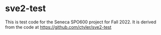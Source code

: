 # sve2-test

This is test code for the Seneca SPO600 project for Fall 2022.
It is derived from the code at https://github.com/ctyler/sve2-test

